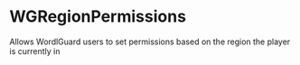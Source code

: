 WGRegionPermissions
===================
Allows WordlGuard users to set permissions based on the region the player is currently in